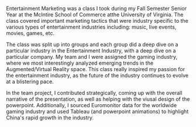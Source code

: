 Entertainment Marketing was a class I took during my Fall Semester Senior Year at the McIntire School of Commerce atthe University of Virginia. The class covered important marketing tactics that were industry specific to the various types of entertainment industries including: music, live events, movies, games, etc.

The class was split up into groups and each group did a deep dive on a particular industry in the Entertainment Industry, with a deep dive on a particular company. My team and I were assigned the gaming industry, where we most interestingly analyzed emerging trends in the Augmented/Virtual Reality space. This class really inspired my passion for the entertainment industry, as the future of the industry continues to evolve at a blistering pace.

In the team project, I contributed strategically, coming up with the overall narrative of the presentation, as well as helping with the viusal design of the powerpoint. Additionally, I sourced Euromonitor data for the worldwide gaming industry and used Tableau (and powerpoint animations) to highlight China's rapid growth in the industry.
